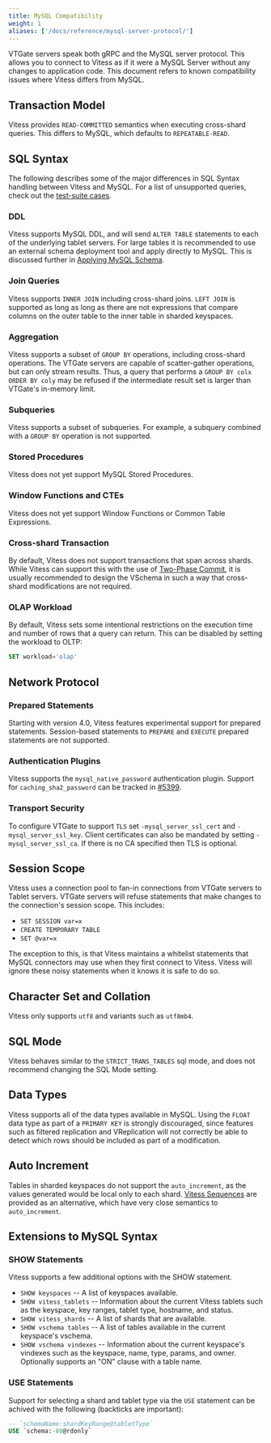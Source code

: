 ```yaml
---
title: MySQL Compatibility
weight: 1
aliases: ['/docs/reference/mysql-server-protocol/']
---
```


VTGate servers speak both gRPC and the MySQL server protocol. This allows you to connect to Vitess as if it were a MySQL Server without any changes to application code. This document refers to known compatibility issues where Vitess differs from MySQL.

## Transaction Model

Vitess provides `READ-COMMITTED` semantics when executing cross-shard queries. This differs to MySQL, which defaults to `REPEATABLE-READ`. 

## SQL Syntax

The following describes some of the major differences in SQL Syntax handling between Vitess and MySQL. For a list of unsupported queries, check out the [test-suite cases](https://github.com/vitessio/vitess/blob/master/go/vt/vtgate/planbuilder/testdata/unsupported_cases.txt).

### DDL                                                                      
                                                                            
Vitess supports MySQL DDL, and will send `ALTER TABLE` statements to each of the underlying tablet servers. For large tables it is recommended to use an external schema deployment tool and apply directly to MySQL. This is discussed further in [Applying MySQL Schema](../../user-guides/mysql-schema).

### Join Queries

Vitess supports `INNER JOIN` including cross-shard joins. `LEFT JOIN` is supported as long as long as there are not expressions that compare columns on the outer table to the inner table in sharded keyspaces.

### Aggregation

Vitess supports a subset of `GROUP BY` operations, including cross-shard operations. The VTGate servers are capable of scatter-gather operations, but can only stream results. Thus, a query that performs a `GROUP BY colx ORDER BY coly` may be refused if the intermediate result set is larger than VTGate's in-memory limit.

### Subqueries

Vitess supports a subset of subqueries. For example, a subquery combined with a `GROUP BY` operation is not supported.

### Stored Procedures

Vitess does not yet support MySQL Stored Procedures.

### Window Functions and CTEs

Vitess does not yet support Window Functions or Common Table Expressions.

### Cross-shard Transaction

By default, Vitess does not support transactions that span across shards. While Vitess can support this with the use of [Two-Phase Commit](../two-phase-commit), it is usually recommended to design the VSchema in such a way that cross-shard modifications are not required.

### OLAP Workload

By default, Vitess sets some intentional restrictions on the execution time and number of rows that a query can return. This can be disabled by setting the workload to OLTP:
```sql
SET workload='olap'
```

## Network Protocol

### Prepared Statements

Starting with version 4.0, Vitess features experimental support for prepared statements. Session-based statements to `PREPARE` and `EXECUTE` prepared statements are not supported.

### Authentication Plugins

Vitess supports the `mysql_native_password` authentication plugin. Support for `caching_sha2_password` can be tracked in [#5399](https://github.com/vitessio/vitess/issues/5399).

### Transport Security

To configure VTGate to support `TLS` set `-mysql_server_ssl_cert` and `-mysql_server_ssl_key`. Client certificates can also be mandated by setting `-mysql_server_ssl_ca`. If there is no CA specified then TLS is optional.

## Session Scope

Vitess uses a connection pool to fan-in connections from VTGate servers to Tablet servers. VTGate servers will refuse statements that make changes to the connection's session scope. This includes:

* `SET SESSION var=x`
* `CREATE TEMPORARY TABLE`
* `SET @var=x`

The exception to this, is that Vitess maintains a whitelist statements that MySQL connectors may use when they first connect to Vitess. Vitess will ignore these noisy statements when it knows it is safe to do so.

## Character Set and Collation

Vitess only supports `utf8` and variants such as `utf8mb4`.

## SQL Mode

Vitess behaves similar to the `STRICT_TRANS_TABLES` sql mode, and does not recommend changing the SQL Mode setting.

## Data Types

Vitess supports all of the data types available in MySQL. Using the `FLOAT` data type as part of a `PRIMARY KEY` is strongly discouraged, since features such as filtered replication and VReplication will not correctly be able to detect which rows should be included as part of a modification.

## Auto Increment

Tables in sharded keyspaces do not support the `auto_increment`, as the values generated would be local only to each shard. [Vitess Sequences](../vitess-sequences) are provided as an alternative, which have very close semantics to `auto_increment`.

## Extensions to MySQL Syntax

### SHOW Statements

Vitess supports a few additional options with the SHOW statement.

* `SHOW keyspaces` -- A list of keyspaces available.
* `SHOW vitess_tablets` -- Information about the current Vitess tablets such as the keyspace, key ranges, tablet type, hostname, and status.
* `SHOW vitess_shards` -- A list of shards that are available.
* `SHOW vschema tables` -- A list of tables available in the current keyspace's vschema.
* `SHOW vschema vindexes` -- Information about the current keyspace's vindexes such as the keyspace, name, type, params, and owner. Optionally supports an "ON" clause with a table name.

### USE Statements

Support for selecting a shard and tablet type via the `USE` statement can be achived with the following (backticks are important):

```sql
-- `schemaName:shardKeyRange@tabletType`
USE `schema:-80@rdonly`
```

